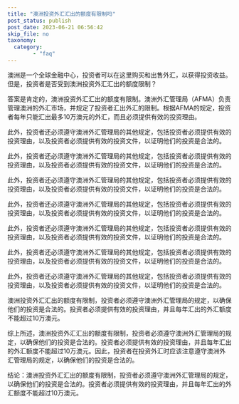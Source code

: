 ```yaml
---
title: "澳洲投资外汇汇出的额度有限制吗"
post_status: publish
post_date: 2023-06-21 06:56:42
skip_file: no
taxonomy:
  category:
        - "faq"
---
```


澳洲是一个全球金融中心，投资者可以在这里购买和出售外汇，以获得投资收益。但是，投资者是否受到澳洲投资外汇汇出的额度限制？

答案是肯定的，澳洲投资外汇汇出的额度有限制。澳洲外汇管理局（AFMA）负责管理澳洲的外汇市场，并规定了投资者汇出外汇的限制。根据AFMA的规定，投资者每年只能汇出最多10万澳元的外汇，而且必须提供有效的投资理由。

此外，投资者还必须遵守澳洲外汇管理局的其他规定，包括投资者必须提供有效的投资理由，以及投资者必须提供有效的投资文件，以证明他们的投资是合法的。

此外，投资者还必须遵守澳洲外汇管理局的其他规定，包括投资者必须提供有效的投资理由，以及投资者必须提供有效的投资文件，以证明他们的投资是合法的。

此外，投资者还必须遵守澳洲外汇管理局的其他规定，包括投资者必须提供有效的投资理由，以及投资者必须提供有效的投资文件，以证明他们的投资是合法的。

此外，投资者还必须遵守澳洲外汇管理局的其他规定，包括投资者必须提供有效的投资理由，以及投资者必须提供有效的投资文件，以证明他们的投资是合法的。

此外，投资者还必须遵守澳洲外汇管理局的其他规定，包括投资者必须提供有效的投资理由，以及投资者必须提供有效的投资文件，以证明他们的投资是合法的。

此外，投资者还必须遵守澳洲外汇管理局的其他规定，包括投资者必须提供有效的投资理由，以及投资者必须提供有效的投资文件，以证明他们的投资是合法的。

此外，投资者还必须遵守澳洲外汇管理局的其他规定，包括投资者必须提供有效的投资理由，以及投资者必须提供有效的投资文件，以证明他们的投资是合法的。

澳洲投资外汇汇出的额度有限制，投资者必须遵守澳洲外汇管理局的规定，以确保他们的投资是合法的。投资者必须提供有效的投资理由，并且每年汇出的外汇额度不能超过10万澳元。

综上所述，澳洲投资外汇汇出的额度有限制，投资者必须遵守澳洲外汇管理局的规定，以确保他们的投资是合法的。投资者必须提供有效的投资理由，并且每年汇出的外汇额度不能超过10万澳元。因此，投资者在投资外汇时应该注意遵守澳洲外汇管理局的规定，以确保他们的投资是合法的。

结论：澳洲投资外汇汇出的额度有限制，投资者必须遵守澳洲外汇管理局的规定，以确保他们的投资是合法的。投资者必须提供有效的投资理由，并且每年汇出的外汇额度不能超过10万澳元。
